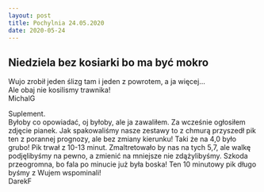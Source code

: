 ```yaml
---
layout: post
title: Pochylnia 24.05.2020
date: 2020-05-24
---
```


## Niedziela bez kosiarki bo ma być mokro  

Wujo zrobił jeden ślizg tam i jeden z powrotem, a ja więcej...  
Ale obaj nie kosilismy trawnika!  
MichalG  

Suplement.  
Byłoby co opowiadać, oj byłoby, ale ja zawaliłem. Za wcześnie ogłosiłem zdjęcie pianek. Jak spakowaliśmy  nasze zestawy
to z chmurą przyszedł pik ten z porannej prognozy, ale bez zmiany kierunku! Taki że na 4,0 było grubo! Pik trwał z 10-13 minut.
Zmaltretowało by nas na tych 5,7, ale walkę podjęlibyśmy na pewno, a zmienić na mniejsze nie zdążylibyśmy.
Szkoda przeogromna, bo fala po minucie już była boska! Ten 10 minutowy pik długo byśmy z Wujem wspominali!  
DarekF
